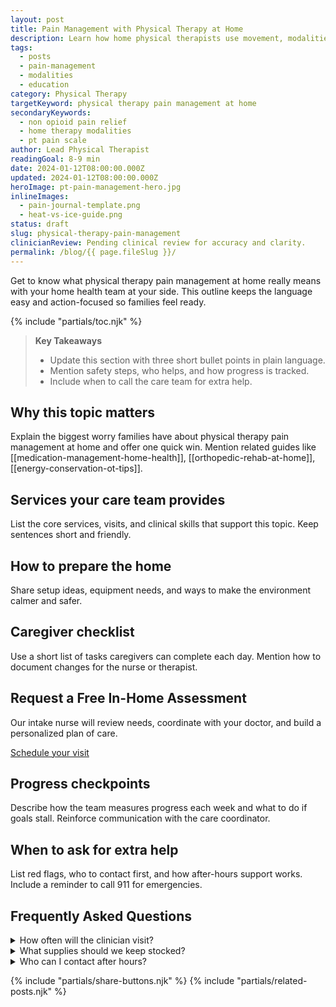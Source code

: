 ```yaml
---
layout: post
title: Pain Management with Physical Therapy at Home
description: Learn how home physical therapists use movement, modalities, and education to control pain without heavy meds.
tags:
  - posts
  - pain-management
  - modalities
  - education
category: Physical Therapy
targetKeyword: physical therapy pain management at home
secondaryKeywords:
  - non opioid pain relief
  - home therapy modalities
  - pt pain scale
author: Lead Physical Therapist
readingGoal: 8-9 min
date: 2024-01-12T08:00:00.000Z
updated: 2024-01-12T08:00:00.000Z
heroImage: pt-pain-management-hero.jpg
inlineImages:
  - pain-journal-template.png
  - heat-vs-ice-guide.png
status: draft
slug: physical-therapy-pain-management
clinicianReview: Pending clinical review for accuracy and clarity.
permalink: /blog/{{ page.fileSlug }}/
---
```

Get to know what physical therapy pain management at home really means with your home health team at your side. This outline keeps the language easy and action-focused so families feel ready.

<!--more-->

{% include "partials/toc.njk" %}

> **Key Takeaways**
> - Update this section with three short bullet points in plain language.
> - Mention safety steps, who helps, and how progress is tracked.
> - Include when to call the care team for extra help.

## Why this topic matters
Explain the biggest worry families have about physical therapy pain management at home and offer one quick win. Mention related guides like [[medication-management-home-health]], [[orthopedic-rehab-at-home]], [[energy-conservation-ot-tips]].

## Services your care team provides
List the core services, visits, and clinical skills that support this topic. Keep sentences short and friendly.

## How to prepare the home
Share setup ideas, equipment needs, and ways to make the environment calmer and safer.

## Caregiver checklist
Use a short list of tasks caregivers can complete each day. Mention how to document changes for the nurse or therapist.

<div class="cta-panel" role="complementary" aria-label="Free in-home assessment">
  <h2>Request a Free In-Home Assessment</h2>
  <p>Our intake nurse will review needs, coordinate with your doctor, and build a personalized plan of care.</p>
  <p><a class="button" href="/contact/">Schedule your visit</a></p>
</div>

## Progress checkpoints
Describe how the team measures progress each week and what to do if goals stall. Reinforce communication with the care coordinator.

## When to ask for extra help
List red flags, who to contact first, and how after-hours support works. Include a reminder to call 911 for emergencies.

## Frequently Asked Questions
<details>
  <summary>How often will the clinician visit?</summary>
  <p>Give a ballpark visit frequency and note that the care plan may change based on progress.</p>
</details>
<details>
  <summary>What supplies should we keep stocked?</summary>
  <p>List a few common items and explain how to request more through the agency or insurance.</p>
</details>
<details>
  <summary>Who can I contact after hours?</summary>
  <p>Explain the on-call nurse or therapist process and set expectations for emergency care.</p>
</details>

{% include "partials/share-buttons.njk" %}
{% include "partials/related-posts.njk" %}

